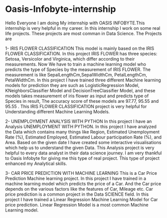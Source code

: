 # Oasis-Infobyte-internship
Hello Everyone 
I am doing My internship with OASIS INFOBYTE.This internship is very helpful in my career. In this internship I work on some real life projects. These projects are most comman in Data Science.
The Projects are

1- IRIS FLOWER CLASSIFICATION 
    This model is mainly based on the IRIS FLOWER CLASSIFICATION. In this project IRIS FLOWER has three species: Setosa, Versicolor and Virginica, which differ  according to their measurements.
    Now We have to train a machine learning model who predicts the type of Species by  the measurement of IRIS FLOWER.
    The measurement is like SepalLengthCm,SepalWidthCm, PetalLengthCm, PetalWidthCm. 
    In this project I have trained three different Machine learning models for prediction they are such as LogisticRegression Model, KNeighborsClassifier Model and DecisionTreeClassifier Model,
    and these models takes measurement of iris flower as input and predicts type of Species in result, The accuracy score of these models are 97.77, 95.55 and 95.55 .
    This IRIS FLOWER CLASSIFICATION project is very helpful for Understanding different Machine Learning Models.

2- UNEMPLOYMENT ANALYSIS WITH PYTHON
   In this project I have an Analysis UNEMPLOYMENT WITH PYTHON. In this project I have analyzed the Data which contains many things like Region, Estimated Unemployment Rate (%), Estimated Employed,
   Estimated Labour participation Rate (%), and Area. Based on the given date I have created some interactive visualisations which help us to understand the given Data.
   This Analysis project is very helpful to every data analyst in their data science journey. 
   I am very thankful to Oasis Infobyte for giving me this type of real project. This type of project enhanced my Analytical skills.

3- CAR PRICE PREDICTION WITH MACHINE LEARNING 
   This is a Car Price Prediction Machine learning project.
   In this project I have trained in a machine learning model which predicts the price of a Car. And the Car price depends on the various factors like the features of  Car, Mileage etc. 
   Car price prediction is a common project in the Data SCIENCE field.
   In this project I have trained a Linear Regression Machine Learning Model for Car price prediction.
   Linear Regression Model is a most common Machine Learning model.
   
